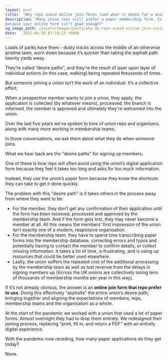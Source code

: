 ```yaml
---
layout: post
title:  "Why reps avoid online join forms (and what it means for a union)"
description: "Many union reps still prefer a paper membership form. Is it
because your online form isn’t good enough?"
og_image_path: /assets/images/posts/why-do-reps-avoid-online-join-social.jpg
date:   2022-06-28 07:19:13 +0000
---
```


Loads of parks have them - dusty tracks across the middle of an otherwise pristine lawn, worn down because it’s quicker than taking the asphalt path twenty yards away.

They’re called “desire paths”, and they’re the result of layer upon layer of individual actions (in this case, walking) being repeated thousands of times.

But someone joining a union isn’t the work of an individual. It’s a collective effort.

When a prospective member wants to join a union, they apply, the application is collected (by whatever means), processed, the branch is informed, the member is approved and ultimately they're welcomed into the union.

Over the last five years we’ve spoken to tons of union reps and organisers, along with many more working in membership teams.

In those conversations, we ask them about what they do when someone joins.

What we hear back are the "desire paths" for signing up members.

One of these is how reps will often avoid using the union’s digital application form because they feel it takes too long and asks for too much information.

Instead, they use the union’s paper form because they know the shortcuts they can take to get it done quickly.

The problem with this "desire path" is it takes others in the process away from where they want to be:

- For the member, they don’t get any confirmation of their application until the form has been received, processed and approved by the membership team. And if the form gets lost, they may never become a member at all. All this means the members' first impression of the union isn’t exactly one of a modern, responsive organisation.
- For the membership team, they have to spend time transcribing paper forms into the membership database, correcting errors and typos and potentially having to contact the member to confirm details, or collect missing information. It takes a lot of time, is frustrating, and is using up resources that could be better used elsewhere.
- Lastly, the union suffers the repeated cost of the additional processing by the membership team as well as lost revenue from the delays in signing members up (Across the UK unions are collectively losing tens of thousands of membership months per year in this way).

If it’s not already obvious, the answer is an **online join form that reps prefer to use**. Doing this effectively “asphalts” the entire union’s desire path; bringing together and aligning the expectations of members, reps, membership teams and the organisation as a whole.

At the start of the pandemic we worked with a union that used a lot of paper forms. Almost overnight they had to drop them entirely. We redesigned their joining process, replacing “print, fill in, and return a PDF” with an entirely digital experience.

With the pandemic now receding, how many paper applications do they get today?

None.
